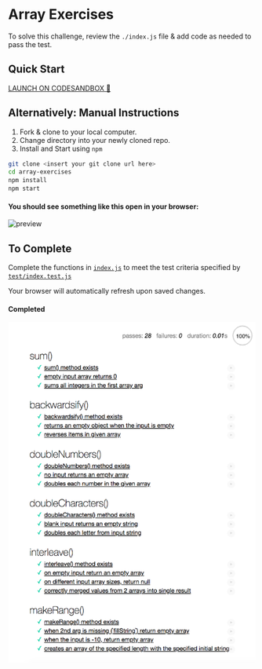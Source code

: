 # Array Exercises

To solve this challenge, review the `./index.js` file & add code as needed to pass the test.

## Quick Start

[LAUNCH ON CODESANDBOX 🚀](https://codesandbox.io/s/github/LambdaSchool/array-exercises?previewwindow=tests)

## Alternatively: Manual Instructions

1. Fork & clone to your local computer.
1. Change directory into your newly cloned repo.
1. Install and Start using `npm`

```sh
git clone <insert your git clone url here>
cd array-exercises
npm install
npm start
```

#### You should see something like this open in your browser:

![preview](https://user-images.githubusercontent.com/397632/58229001-a9d65480-7ced-11e9-9240-ef95a8979789.png)

## To Complete

Complete the functions in [`index.js`](./index.js) to meet the test criteria specified by [`test/index.test.js`](./test/index.test.js)

Your browser will automatically refresh upon saved changes.


#### Completed
![](solved-screenshot.png)
